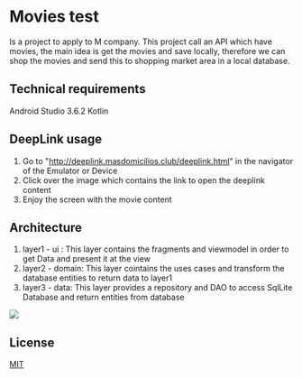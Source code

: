 # Movies test

Is a project to apply to M company. This project call an API which have movies, the main idea is get the movies and save locally, therefore we can shop the movies and send this to shopping market area in a local database.

## Technical requirements

Android Studio 3.6.2
Kotlin

## DeepLink usage

1. Go to "http://deeplink.masdomicilios.club/deeplink.html" in the navigator of the Emulator or Device
2. Click over the image which contains the link to open the deeplink content
3. Enjoy the screen with the movie content

## Architecture
1. layer1 - ui : This layer contains the fragments and viewmodel in order to get Data and present it at the view
2. layer2 - domain: This layer cointains the uses cases and transform the database entities to return data to layer1
3. layer3 - data: This layer provides a repository and DAO to access SqlLite Database and return entities from database
<img src="merqueo-architecture.jpg">

## License
[MIT](https://choosealicense.com/licenses/mit/)
